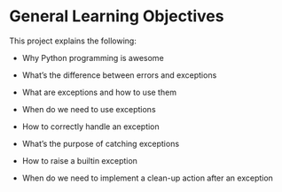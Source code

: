 # General Learning Objectives

This project explains the following:

* Why Python programming is awesome

* What’s the difference between errors and exceptions

* What are exceptions and how to use them

* When do we need to use exceptions

* How to correctly handle an exception

* What’s the purpose of catching exceptions

* How to raise a builtin exception

* When do we need to implement a clean-up action after an exception
